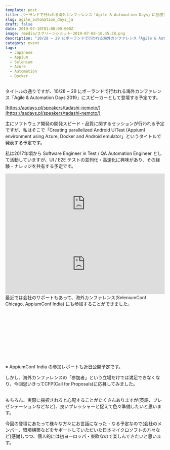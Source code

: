 ```yaml
---
template: post
title: ポーランドで行われる海外カンファレンス「Agile & Automation Days」に登壇するよ
slug: agile_automation_days_ja
draft: false
date: 2019-07-10T01:00:00.000Z
image: /media/スクリーンショット-2019-07-08-16.45.38.png
description: "10/28 ~ 29 にポーランドで行われる海外カンファレンス「Agile & Automation Days 2019」にスピーカーとして登壇する予定です。\t\n"
category: event
tags:
  - Japanese
  - Appium
  - Selenium
  - Azure
  - Automation
  - Docker
---
```

タイトルの通りですが、10/28 ~ 29 にポーランドで行われる海外カンファレンス「Agile & Automation Days 2019」にスピーカーとして登壇する予定です。	

[https://aadays.pl/speakers/tadashi-nemoto/](https://aadays.pl/speakers/tadashi-nemoto/)

主にソフトウェア開発の開発スピード・品質に関するセッションが行われる予定ですが、私はそこで「Creating parallelized Android UITest (Appium) environment using Azure, Docker and Android emulator」というタイトルで発表する予定です。

私は2017年頃から Software Engineer in Test / QA Automation Engineer として活動していますが、UI / E2E テストの並列化・高速化に興味があり、その経験・ナレッジを共有する予定です。

<iframe src="https://hatenablog-parts.com/embed?url=https%3A%2F%2Ftech.mercari.com%2Fentry%2F2019%2F04%2F16%2F060000" style="border: 0; width: 100%; height: 190px;" allowfullscreen scrolling="no" allow="autoplay; encrypted-media"></iframe>

<iframe src="https://hatenablog-parts.com/embed?url=https%3A%2F%2Ftech.mercari.com%2Fentry%2F2018%2F12%2F10%2F060000" style="border: 0; width: 100%; height: 190px;" allowfullscreen scrolling="no" allow="autoplay; encrypted-media"></iframe>

<br />
最近では会社のサポートもあって、海外カンファレンス(SeleniumConf Chicago, AppiumConf India) にも参加することができました。

<div class="iframely-embed" style="margin-bottom: 10px;"><div class="iframely-responsive" style="height: 168px; padding-bottom: 0;"><a href="https://codezine.jp/article/detail/11199" data-iframely-url="//cdn.iframe.ly/api/iframe?url=https%3A%2F%2Fcodezine.jp%2Farticle%2Fdetail%2F11199&key=b9fe832f5332a1c3e40cbe51810e08d3"></a></div></div><script async src="//cdn.iframe.ly/embed.js" charset="utf-8"></script>
※ AppiumConf India の参加レポートも近日公開予定です。

しかし、海外カンファレンスの「参加者」という立場だけでは満足できなくなり、今回思いきってCFP(Call for Proposals)に応募してみました。

<br />
もちろん、実際に採択されると心配することがたくさんありますが(英語、プレゼンテーションなどなど)、良いプレッシャーと捉えて色々準備したいと思います。

今回の登壇にあたって様々な方々にお世話になった・なる予定なので(会社のメンバー、環境構築などをサポートしていただいた日本マイクロソフトの方々など)感謝しつつ、個人的には初ヨーロッパ・東欧なので楽しんできたいと思います。
